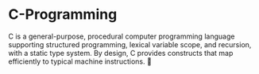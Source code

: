 # C-Programming
C is a general-purpose, procedural computer programming language supporting structured programming, lexical variable scope, and recursion, with a static type system. By design, C provides constructs that map efficiently to typical machine instructions. 🎉

